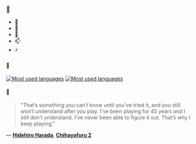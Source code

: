 ### 👋

- 🔭
- 🌱
- 💬
- 📫
- ⚡

#### 🧏

[![Most used languages](https://github-readme-stats-aynah.vercel.app/api/top-langs/?username=aynh&theme=solarized-dark&langs_count=6&layout=compact&hide_title=true)](https://github.com/anuraghazra/github-readme-stats#gh-dark-mode-only)
[![Most used languages](https://github-readme-stats-aynah.vercel.app/api/top-langs/?username=aynh&theme=solarized-light&langs_count=6&layout=compact&hide_title=true)](https://github.com/anuraghazra/github-readme-stats#gh-light-mode-only)

#### 💬

> "That’s something you can’t know until you've tried it, and you still won’t understand after you play. I've been playing for 45 years and I still don’t understand. I've never been able to figure it out. That’s why I keep playing."

&mdash; [**Hidehiro Harada**](https://myanimelist.net/character.php?q=Hidehiro%20Harada&cat=character), [**Chihayafuru 2**](https://myanimelist.net/search/all?q=Chihayafuru%202&cat=all)

